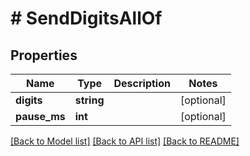 # # SendDigitsAllOf

## Properties

Name | Type | Description | Notes
------------ | ------------- | ------------- | -------------
**digits** | **string** |  | [optional] 
**pause_ms** | **int** |  | [optional] 

[[Back to Model list]](../../README.md#documentation-for-models) [[Back to API list]](../../README.md#documentation-for-api-endpoints) [[Back to README]](../../README.md)



